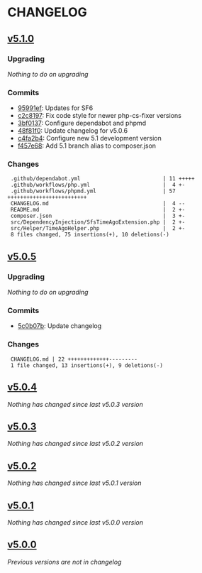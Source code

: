 # CHANGELOG

## [v5.1.0](https://github.com/softspring/time-ago-bundle/releases/tag/v5.1.0)

### Upgrading

*Nothing to do on upgrading*

### Commits

- [95991ef](https://github.com/softspring/time-ago-bundle/commit/95991efe30fa6825ea3a1c762d2479bdb4cd077c): Updates for SF6
- [c2c8197](https://github.com/softspring/time-ago-bundle/commit/c2c81978eb52cc0a352f2d6a11d495cc3a6f6c5e): Fix code style for newer php-cs-fixer versions
- [3bf0137](https://github.com/softspring/time-ago-bundle/commit/3bf01378418e7f9699fb5c3d305968349695c31b): Configure dependabot and phpmd
- [48f81f0](https://github.com/softspring/time-ago-bundle/commit/48f81f02f9bc8f807d009ee062811a2883e2779b): Update changelog for v5.0.6
- [c4fa2b4](https://github.com/softspring/time-ago-bundle/commit/c4fa2b4a8f0d620210a910c6b1ad7a32a474f73d): Configure new 5.1 development version
- [f457e68](https://github.com/softspring/time-ago-bundle/commit/f457e683ac58d6857d6ed94be69bfaa08080dad5): Add 5.1 branch alias to composer.json

### Changes

```
 .github/dependabot.yml                          | 11 +++++
 .github/workflows/php.yml                       |  4 +-
 .github/workflows/phpmd.yml                     | 57 +++++++++++++++++++++++++
 CHANGELOG.md                                    |  4 --
 README.md                                       |  2 +-
 composer.json                                   |  3 +-
 src/DependencyInjection/SfsTimeAgoExtension.php |  2 +-
 src/Helper/TimeAgoHelper.php                    |  2 +-
 8 files changed, 75 insertions(+), 10 deletions(-)
```

## [v5.0.5](https://github.com/softspring/time-ago-bundle/releases/tag/v5.0.5)

### Upgrading

*Nothing to do on upgrading*

### Commits

- [5c0b07b](https://github.com/softspring/time-ago-bundle/commit/5c0b07bc025192459117d10216ea54a49ae32b67): Update changelog

### Changes

```
 CHANGELOG.md | 22 +++++++++++++---------
 1 file changed, 13 insertions(+), 9 deletions(-)
```

## [v5.0.4](https://github.com/softspring/time-ago-bundle/releases/tag/v5.0.4)

*Nothing has changed since last v5.0.3 version*

## [v5.0.3](https://github.com/softspring/time-ago-bundle/releases/tag/v5.0.3)

*Nothing has changed since last v5.0.2 version*

## [v5.0.2](https://github.com/softspring/time-ago-bundle/releases/tag/v5.0.2)

*Nothing has changed since last v5.0.1 version*

## [v5.0.1](https://github.com/softspring/time-ago-bundle/releases/tag/v5.0.1)

*Nothing has changed since last v5.0.0 version*

## [v5.0.0](https://github.com/softspring/time-ago-bundle/releases/tag/v5.0.0)

*Previous versions are not in changelog*
